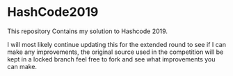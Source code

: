 # HashCode2019
This repository Contains my solution to Hashcode 2019.

I will most likely continue updating this for the extended round to see if I can make any improvements, the original source used in the competition will be kept in a locked branch feel free to fork and see what improvements you can make.
